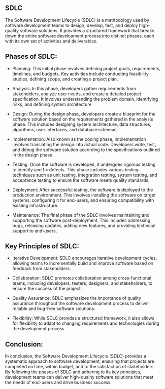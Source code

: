 ## SDLC
The Software Development Lifecycle (SDLC) is a methodology used by software development teams to design, develop, test, and deploy high-quality software solutions. It provides a structured framework that breaks down the entire software development process into distinct phases, each with its own set of activities and deliverables.

## Phases of SDLC:
* Planning: This initial phase involves defining project goals, requirements, timelines, and budgets. Key activities include conducting feasibility studies, defining scope, and creating a project plan.

* Analysis: In this phase, developers gather requirements from stakeholders, analyze user needs, and create a detailed project specification. It involves understanding the problem domain, identifying risks, and defining system architecture.

* Design: During the design phase, developers create a blueprint for the software solution based on the requirements gathered in the analysis phase. This includes designing system architecture, data structures, algorithms, user interfaces, and database schemas.

* Implementation: Also known as the coding phase, implementation involves translating the design into actual code. Developers write, test, and debug the software solution according to the specifications outlined in the design phase.

* Testing: Once the software is developed, it undergoes rigorous testing to identify and fix defects. This phase includes various testing techniques such as unit testing, integration testing, system testing, and acceptance testing to ensure the software meets quality standards.

* Deployment: After successful testing, the software is deployed to the production environment. This involves installing the software on target systems, configuring it for end-users, and ensuring compatibility with existing infrastructure.

* Maintenance: The final phase of the SDLC involves maintaining and supporting the software post-deployment. This includes addressing bugs, releasing updates, adding new features, and providing technical support to end-users.

## Key Principles of SDLC:
* Iterative Development: SDLC encourages iterative development cycles, allowing teams to incrementally build and improve software based on feedback from stakeholders.

* Collaboration: SDLC promotes collaboration among cross-functional teams, including developers, testers, designers, and stakeholders, to ensure the success of the project.

* Quality Assurance: SDLC emphasizes the importance of quality assurance throughout the software development process to deliver reliable and bug-free software solutions.

* Flexibility: While SDLC provides a structured framework, it also allows for flexibility to adapt to changing requirements and technologies during the development process.

## Conclusion:
In conclusion, the Software Development Lifecycle (SDLC) provides a systematic approach to software development, ensuring that projects are completed on time, within budget, and to the satisfaction of stakeholders. By following the phases of SDLC and adhering to its key principles, development teams can deliver high-quality software solutions that meet the needs of end-users and drive business success.
